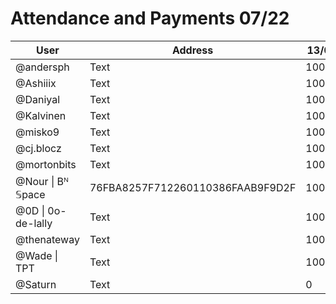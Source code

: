 # Attendance and Payments 07/22



| User | Address | 13/07 | 20/07| 
| -------- | -------- | -------- |------|
| @andersph  | Text     | 10000  | 10000|
| @Ashiiix     | Text     | 10000     | 0|
| @Daniyal     | Text     | 10000     | 10000|
| @Kalvinen     | Text     | 10000     | 10000|
| @misko9     | Text     | 10000     | 0|
| @cj.blocz     | Text     | 10000     | 10000|
| @mortonbits     | Text     | 10000     | 10000|
| @Nour \| Bᴺ 𝕊pace     | 76FBA8257F712260110386FAAB9F9D2F | 10000     | 10000|
| @0D \| 0o-de-lally    | Text     | 10000     | 10000|
| @thenateway     | Text     | 10000     | 10000|
| @Wade \| TPT     | Text     | 10000     | 10000|
| @Saturn     | Text     | 0     | 10000|
